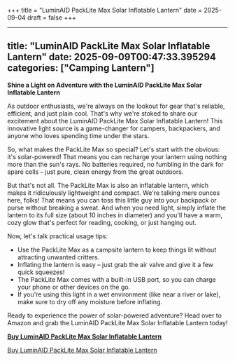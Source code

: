 +++
title = "LuminAID PackLite Max Solar Inflatable Lantern"
date = 2025-09-04
draft = false
+++

---
title: "LuminAID PackLite Max Solar Inflatable Lantern"
date: 2025-09-09T00:47:33.395294
categories: ["Camping Lantern"]
---
**Shine a Light on Adventure with the LuminAID PackLite Max Solar Inflatable Lantern**

As outdoor enthusiasts, we're always on the lookout for gear that's reliable, efficient, and just plain cool. That's why we're stoked to share our excitement about the LuminAID PackLite Max Solar Inflatable Lantern! This innovative light source is a game-changer for campers, backpackers, and anyone who loves spending time under the stars.

So, what makes the PackLite Max so special? Let's start with the obvious: it's solar-powered! That means you can recharge your lantern using nothing more than the sun's rays. No batteries required, no fumbling in the dark for spare cells – just pure, clean energy from the great outdoors.

But that's not all. The PackLite Max is also an inflatable lantern, which makes it ridiculously lightweight and compact. We're talking mere ounces here, folks! That means you can toss this little guy into your backpack or purse without breaking a sweat. And when you need light, simply inflate the lantern to its full size (about 10 inches in diameter) and you'll have a warm, cozy glow that's perfect for reading, cooking, or just hanging out.

Now, let's talk practical usage tips:

* Use the PackLite Max as a campsite lantern to keep things lit without attracting unwanted critters.
* Inflating the lantern is easy – just grab the air valve and give it a few quick squeezes!
* The PackLite Max comes with a built-in USB port, so you can charge your phone or other devices on the go.
* If you're using this light in a wet environment (like near a river or lake), make sure to dry off any moisture before inflating.

Ready to experience the power of solar-powered adventure? Head over to Amazon and grab the LuminAID PackLite Max Solar Inflatable Lantern today!

**[Buy LuminAID PackLite Max Solar Inflatable Lantern](https://www.amazon.com/dp/B0716JV1SG)**

[Buy LuminAID PackLite Max Solar Inflatable Lantern](https://www.amazon.com/dp/B0716JV1SG)
